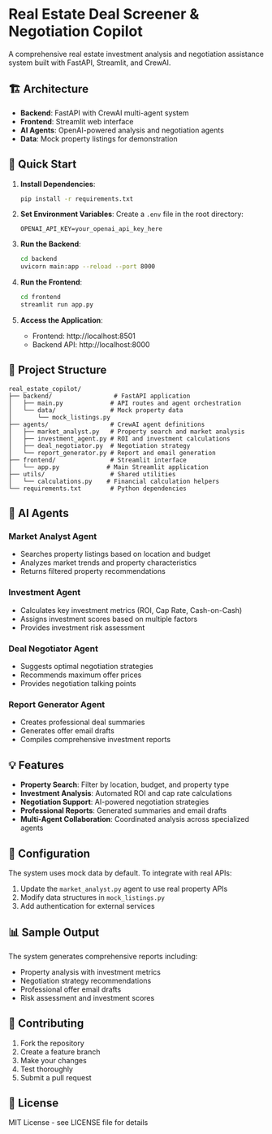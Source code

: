 # Real Estate Deal Screener & Negotiation Copilot

A comprehensive real estate investment analysis and negotiation assistance system built with FastAPI, Streamlit, and CrewAI.

## 🏗️ Architecture

- **Backend**: FastAPI with CrewAI multi-agent system
- **Frontend**: Streamlit web interface
- **AI Agents**: OpenAI-powered analysis and negotiation agents
- **Data**: Mock property listings for demonstration

## 🚀 Quick Start

1. **Install Dependencies**:
   ```bash
   pip install -r requirements.txt
   ```

2. **Set Environment Variables**:
   Create a `.env` file in the root directory:
   ```
   OPENAI_API_KEY=your_openai_api_key_here
   ```

3. **Run the Backend**:
   ```bash
   cd backend
   uvicorn main:app --reload --port 8000
   ```

4. **Run the Frontend**:
   ```bash
   cd frontend
   streamlit run app.py
   ```

5. **Access the Application**:
   - Frontend: http://localhost:8501
   - Backend API: http://localhost:8000

## 📁 Project Structure

```
real_estate_copilot/
├── backend/                 # FastAPI application
│   ├── main.py             # API routes and agent orchestration
│   └── data/               # Mock property data
│       └── mock_listings.py
├── agents/                 # CrewAI agent definitions
│   ├── market_analyst.py   # Property search and market analysis
│   ├── investment_agent.py # ROI and investment calculations
│   ├── deal_negotiator.py  # Negotiation strategy
│   └── report_generator.py # Report and email generation
├── frontend/               # Streamlit interface
│   └── app.py             # Main Streamlit application
├── utils/                  # Shared utilities
│   └── calculations.py    # Financial calculation helpers
└── requirements.txt        # Python dependencies
```

## 🤖 AI Agents

### Market Analyst Agent
- Searches property listings based on location and budget
- Analyzes market trends and property characteristics
- Returns filtered property recommendations

### Investment Agent
- Calculates key investment metrics (ROI, Cap Rate, Cash-on-Cash)
- Assigns investment scores based on multiple factors
- Provides investment risk assessment

### Deal Negotiator Agent
- Suggests optimal negotiation strategies
- Recommends maximum offer prices
- Provides negotiation talking points

### Report Generator Agent
- Creates professional deal summaries
- Generates offer email drafts
- Compiles comprehensive investment reports

## 💡 Features

- **Property Search**: Filter by location, budget, and property type
- **Investment Analysis**: Automated ROI and cap rate calculations
- **Negotiation Support**: AI-powered negotiation strategies
- **Professional Reports**: Generated summaries and email drafts
- **Multi-Agent Collaboration**: Coordinated analysis across specialized agents

## 🔧 Configuration

The system uses mock data by default. To integrate with real APIs:
1. Update the `market_analyst.py` agent to use real property APIs
2. Modify data structures in `mock_listings.py`
3. Add authentication for external services

## 📊 Sample Output

The system generates comprehensive reports including:
- Property analysis with investment metrics
- Negotiation strategy recommendations
- Professional offer email drafts
- Risk assessment and investment scores

## 🤝 Contributing

1. Fork the repository
2. Create a feature branch
3. Make your changes
4. Test thoroughly
5. Submit a pull request

## 📄 License

MIT License - see LICENSE file for details 